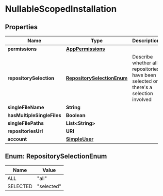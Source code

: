 

# NullableScopedInstallation


## Properties

| Name | Type | Description | Notes |
|------------ | ------------- | ------------- | -------------|
|**permissions** | [**AppPermissions**](AppPermissions.md) |  |  |
|**repositorySelection** | [**RepositorySelectionEnum**](#RepositorySelectionEnum) | Describe whether all repositories have been selected or there&#39;s a selection involved |  |
|**singleFileName** | **String** |  |  |
|**hasMultipleSingleFiles** | **Boolean** |  |  [optional] |
|**singleFilePaths** | **List&lt;String&gt;** |  |  [optional] |
|**repositoriesUrl** | **URI** |  |  |
|**account** | [**SimpleUser**](SimpleUser.md) |  |  |



## Enum: RepositorySelectionEnum

| Name | Value |
|---- | -----|
| ALL | &quot;all&quot; |
| SELECTED | &quot;selected&quot; |



